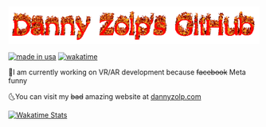 ![logo.gif](logo.gif)

[![made in usa](https://img.shields.io/badge/made%20in-usa-red)](https://dannyzolp.com/) [![wakatime](https://wakatime.com/badge/user/24ab148b-9d50-4e94-8109-0bf4494a6c50.svg)](https://wakatime.com/@24ab148b-9d50-4e94-8109-0bf4494a6c50)

🌛I am currently working on VR/AR development because ~~facebook~~ Meta funny

🌜You can visit my <strike>bad</strike> amazing website at [dannyzolp.com](https://dannyzolp.com/)

[![Wakatime Stats](https://github-readme-stats.vercel.app/api/wakatime?username=dannyzolp&theme=dark&show_icons=true)](https://wakatime.com/@dannyzolp)
